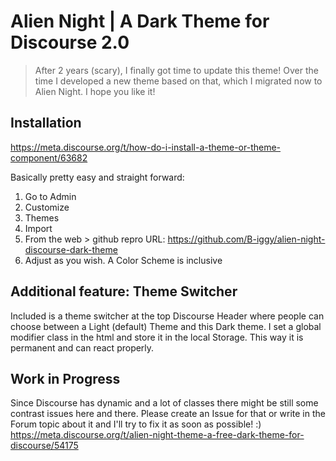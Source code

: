 # Alien Night | A Dark Theme for Discourse 2.0

> After 2 years (scary), I finally got time to update this theme!
Over the time I developed a new theme based on that, which I migrated now to Alien Night. 
I hope you like it!

## Installation
https://meta.discourse.org/t/how-do-i-install-a-theme-or-theme-component/63682

Basically pretty easy and straight forward:

1. Go to Admin
2. Customize
3. Themes
4. Import
5. From the web > github repro URL:
https://github.com/B-iggy/alien-night-discourse-dark-theme
6. Adjust as you wish. A Color Scheme is inclusive

## Additional feature: Theme Switcher
Included is a theme switcher at the top Discourse Header where people can choose between a Light (default) Theme and this Dark theme.
I set a global modifier class in the html and store it in the local Storage. 
This way it is permanent and can react properly.

## Work in Progress

Since Discourse has dynamic and a lot of classes there might be still some contrast issues here and there.
Please create an Issue for that or write in the Forum topic about it and I'll try to fix it as soon as possible! :) 
https://meta.discourse.org/t/alien-night-theme-a-free-dark-theme-for-discourse/54175